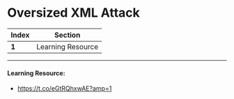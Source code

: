 # Oversized XML Attack

Index | Section
--- | ---
**1** | Learning Resource

___


#### Learning Resource: 

* https://t.co/eGtRQhxwAE?amp=1